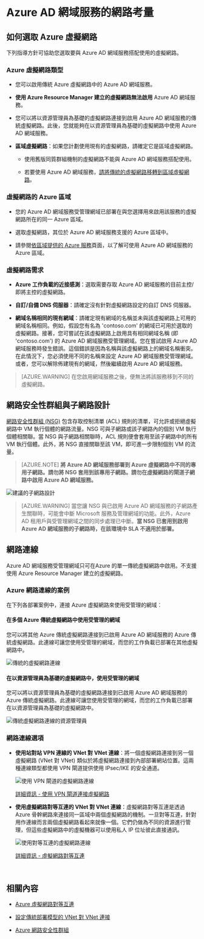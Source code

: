 <properties
	pageTitle="Azure AD 網域服務︰網路指導方針 | Microsoft Azure"
	description="Azure Active Directory Domain Services 的網路考量"
	services="active-directory-ds"
	documentationCenter=""
	authors="mahesh-unnikrishnan"
	manager="stevenpo"
	editor="curtand"/>

<tags
	ms.service="active-directory-ds"
	ms.workload="identity"
	ms.tgt_pltfrm="na"
	ms.devlang="na"
	ms.topic="article"
	ms.date="09/20/2016"
	ms.author="maheshu"/>

# Azure AD 網域服務的網路考量

## 如何選取 Azure 虛擬網路
下列指導方針可協助您選取要與 Azure AD 網域服務搭配使用的虛擬網路。

### Azure 虛擬網路類型

- 您可以啟用傳統 Azure 虛擬網路中的 Azure AD 網域服務。

- **使用 Azure Resource Manager 建立的虛擬網路無法啟用** Azure AD 網域服務。

- 您可以將以資源管理員為基礎的虛擬網路連接到啟用 Azure AD 網域服務的傳統虛擬網路。此後，您就能夠在以資源管理員為基礎的虛擬網路中使用 Azure AD 網域服務。

- **區域虛擬網路**：如果您計劃使用現有的虛擬網路，請確定它是區域虛擬網路。

    - 使用舊版同質群組機制的虛擬網路不能與 Azure AD 網域服務搭配使用。

	- 若要使用 Azure AD 網域服務，[請將傳統的虛擬網路移轉到區域虛擬網路](../virtual-network/virtual-networks-migrate-to-regional-vnet.md)。


### 虛擬網路的 Azure 區域

- 您的 Azure AD 網域服務受管理網域已部署在與您選擇用來啟用該服務的虛擬網路所在的同一 Azure 區域。

- 選取虛擬網路，其位於 Azure AD 網域服務支援的 Azure 區域中。

- 請參閱[依區域提供的 Azure 服務](https://azure.microsoft.com/regions/#services/)頁面，以了解可使用 Azure AD 網域服務的 Azure 區域。


### 虛擬網路需求

- **Azure 工作負載的近接感測**：選取需要存取 Azure AD 網域服務的目前主控/即將主控的虛擬網路。

- **自訂/自備 DNS 伺服器**：請確定沒有針對虛擬網路設定的自訂 DNS 伺服器。

- **網域名稱相同的現有網域**：請確定現有網域的名稱並未與該虛擬網路上可用的網域名稱相同。例如，假設您有名為 'contoso.com' 的網域已可用於選取的虛擬網路。接著，您可嘗試在該虛擬網路上啟用具有相同網域名稱 (即 'contoso.com') 的 Azure AD 網域服務受管理網域。您在嘗試啟用 Azure AD 網域服務時發生錯誤。這個錯誤是因為名稱與該虛擬網路上的網域名稱衝突。在此情況下，您必須使用不同的名稱來設定 Azure AD 網域服務受管理網域。或者，您可以解除佈建現有的網域，然後繼續啟用 Azure AD 網域服務。

> [AZURE.WARNING] 在您啟用網域服務之後，便無法將該服務移到不同的虛擬網路。


## 網路安全性群組與子網路設計
[網路安全性群組 (NSG)](../virtual-network/virtual-networks-nsg.md) 包含存取控制清單 (ACL) 規則的清單，可允許或拒絕虛擬網路中 VM 執行個體的網路流量。NSG 可與子網路或該子網路內的個別 VM 執行個體相關聯。當 NSG 與子網路相關聯時，ACL 規則便會套用至該子網路中的所有 VM 執行個體。此外，將 NSG 直接關聯至該 VM，即可進一步限制個別 VM 的流量。

> [AZURE.NOTE] **將 Azure AD 網域服務部署到 Azure 虛擬網路中不同的專用子網路。請勿將 NSG 套用到該專用子網路。請勿在虛擬網路的閘道子網路中啟用 Azure AD 網域服務。**

![建議的子網路設計](./media/active-directory-domain-services-design-guide/vnet-subnet-design.png)

> [AZURE.WARNING] 當您讓 NSG 與已啟用 Azure AD 網域服務的子網路產生關聯時，可能會中斷 Microsoft 服務及管理網域的功能。此外，Azure AD 租用戶與受管理網域之間的同步處理已中斷。**當 NSG 已套用到啟用 Azure AD 網域服務的子網路時，在該環境中 SLA 不適用於部署。**


## 網路連線
Azure AD 網域服務受管理網域只可在Azure 的單一傳統虛擬網路中啟用。不支援使用 Azure Resource Manager 建立的虛擬網路。

### Azure 網路連線的案例
在下列各部署案例中，連接 Azure 虛擬網路來使用受管理的網域︰

#### 在多個 Azure 傳統虛擬網路中使用受管理的網域
您可以將其他 Azure 傳統虛擬網路連接到已啟用 Azure AD 網域服務的 Azure 傳統虛擬網路。此連線可讓您使用受管理的網域，而您的工作負載已部署在其他虛擬網路中。

![傳統的虛擬網路連線](./media/active-directory-domain-services-design-guide/classic-vnet-connectivity.png)

#### 在以資源管理員為基礎的虛擬網路中，使用受管理的網域
您可以將以資源管理員為基礎的虛擬網路連接到已啟用 Azure AD 網域服務的 Azure 傳統虛擬網路。此連線可讓您使用受管理的網域，而您的工作負載已部署在以資源管理員為基礎的虛擬網路中。

![傳統虛擬網路連線的資源管理員](./media/active-directory-domain-services-design-guide/classic-arm-vnet-connectivity.png)


### 網路連線選項

- **使用站對站 VPN 連線的 VNet 對 VNet 連線**：將一個虛擬網路連接到另一個虛擬網路 (VNet 對 VNet) 類似於將虛擬網路連接到內部部署網站位置。這兩種連線類型都使用 VPN 閘道提供使用 IPsec/IKE 的安全通道。

	![使用 VPN 閘道的虛擬網路連線](./media/active-directory-domain-services-design-guide/vnet-connection-vpn-gateway.jpg)

    [詳細資訊 - 使用 VPN 閘道連接虛擬網路](../vpn-gateway/virtual-networks-configure-vnet-to-vnet-connection.md)


- **使用虛擬網路對等互連的 VNet 對 VNet 連線**：虛擬網路對等互連是透過 Azure 骨幹網路來連接同一區域中兩個虛擬網路的機制。一旦對等互連，針對用作連線而言兩個虛擬網路看起來就像一個。它們仍做為不同的資源進行管理，但這些虛擬網路中的虛擬機器可以使用私人 IP 位址彼此直接通訊。

    ![使用對等互連的虛擬網路連線](./media/active-directory-domain-services-design-guide/vnet-peering.png)

	[詳細資訊 - 虛擬網路對等互連](../virtual-network/virtual-network-peering-overview.md)



<br>

## 相關內容

- [Azure 虛擬網路對等互連](../virtual-network/virtual-network-peering-overview.md)

- [設定傳統部署模型的 VNet 對 VNet 連接](../vpn-gateway/virtual-networks-configure-vnet-to-vnet-connection.md)

- [Azure 網路安全性群組](../virtual-network/virtual-networks-nsg.md)

<!---HONumber=AcomDC_0921_2016-->